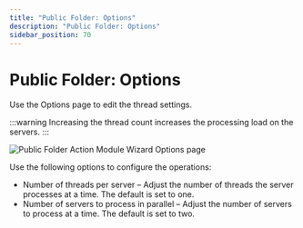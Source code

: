 ```yaml
---
title: "Public Folder: Options"
description: "Public Folder: Options"
sidebar_position: 70
---
```


# Public Folder: Options

Use the Options page to edit the thread settings.

:::warning
Increasing the thread count increases the processing load on the servers.
:::


![Public Folder Action Module Wizard Options page](/images/accessanalyzer/11.6/admin/action/publicfolder/options.webp)

Use the following options to configure the operations:

- Number of threads per server – Adjust the number of threads the server processes at a time. The
  default is set to one.
- Number of servers to process in parallel – Adjust the number of servers to process at a time. The
  default is set to two.

